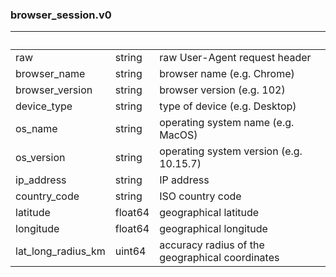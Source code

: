 
### browser_session.v0

| &nbsp; | &nbsp; | &nbsp; |
|---|---|---|
| raw | string | raw User-Agent request header |
| browser_name | string | browser name (e.g. Chrome) |
| browser_version | string | browser version (e.g. 102) |
| device_type | string | type of device (e.g. Desktop) |
| os_name | string | operating system name (e.g. MacOS) |
| os_version | string | operating system version (e.g. 10.15.7) |
| ip_address | string | IP address |
| country_code | string | ISO country code |
| latitude | float64 | geographical latitude |
| longitude | float64 | geographical longitude |
| lat_long_radius_km | uint64 | accuracy radius of the geographical coordinates |